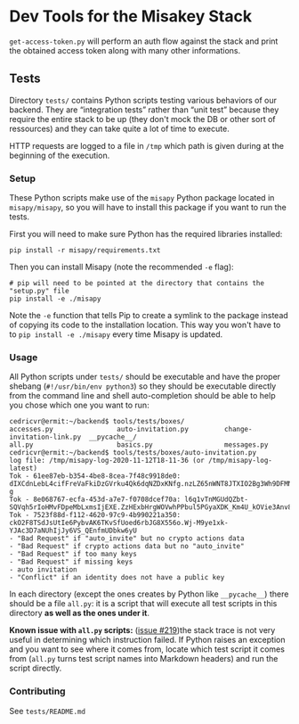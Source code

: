 # Dev Tools for the Misakey Stack

`get-access-token.py` will perform an auth flow against the stack
and print the obtained access token
along with many other informations.

## Tests

Directory `tests/` contains Python scripts testing various behaviors of our backend.
They are “integration tests” rather than “unit test”
because they require the entire stack to be up
(they don't mock the DB or other sort of ressources)
and they can take quite a lot of time to execute.

HTTP requests are logged to a file in `/tmp`
which path is given during at the beginning of the execution.

### Setup

These Python scripts make use of the `misapy` Python package located in `misapy/misapy`,
so you will have to install this package if you want to run the tests.

First you will need to make sure Python has the required libraries installed:
```
pip install -r misapy/requirements.txt
```

Then you can install Misapy (note the recommended `-e` flag):

```
# pip will need to be pointed at the directory that contains the "setup.py" file
pip install -e ./misapy
```

Note the `-e` function that tells Pip to create a symlink to the package
instead of copying its code to the installation location.
This way you won't have to to `pip install -e ./misapy` every time Misapy is updated.

### Usage

All Python scripts under `tests/` should be executable
and have the proper shebang (`#!/usr/bin/env python3`)
so they should be executable directly from the command line
and shell auto-completion should be able to help you chose which one you want to run:

```
cedricvr@ermit:~/backend$ tools/tests/boxes/
accesses.py                auto-invitation.py         change-invitation-link.py  __pycache__/
all.py                     basics.py                  messages.py
cedricvr@ermit:~/backend$ tools/tests/boxes/auto-invitation.py
log file: /tmp/misapy-log-2020-11-12T18-11-36 (or /tmp/misapy-log-latest)
Tok - 61ee87eb-b354-4be8-8cea-7f48c9918de0: dIXCdnLebL4cifFreVaFkiDzGVrku4Qk6dqNZDxKNfg.nzLZ65nWNT8JTXIO2Bg3Wh9DFMNbLVB9ESN5TC4xF-g
Tok - 8e068767-ecfa-453d-a7e7-f0708dcef70a: l6q1vTnMGUdQZbt-SQVqh5rIoHMvFDpeMbLxmsIjEXE.ZzHExbHrgWOVwhPPbul5PGyaXDK_Km4U_kOVie3Anv8
Tok - 7523f88d-f112-4620-97c9-4b990221a350: ckO2F8TSdJsUtIe6PybvAK6TKvSfUoed6rbJG8X556o.Wj-M9ye1xk-YJAc3D7aNUhIjJy6VS_QEnfmUDbkw6yU
- "Bad Request" if "auto_invite" but no crypto actions data
- "Bad Request" if crypto actions data but no "auto_invite"
- "Bad Request" if too many keys
- "Bad Request" if missing keys
- auto invitation
- "Conflict" if an identity does not have a public key
```

In each directory (except the ones creates by Python like `__pycache__`)
there should be a file `all.py`:
it is a script that will execute all test scripts in this directory
**as well as the ones under it**.

**Known issue with `all.py` scripts:** ([issue #219](https://gitlab.misakey.dev/misakey/backend/-/issues/219))the stack trace is not very useful in determining which instruction failed. If Python raises an exception and you want to see where it comes from, locate which test script it comes from (`all.py` turns test script names into Markdown headers) and run the script directly.

### Contributing

See `tests/README.md`